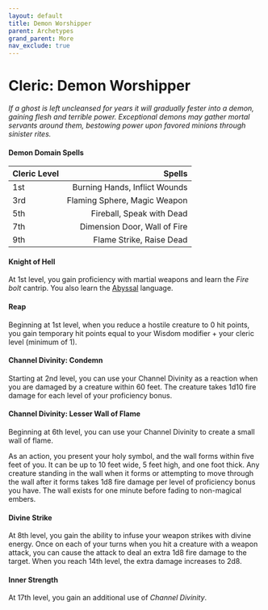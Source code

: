 ```yaml
---
layout: default
title: Demon Worshipper
parent: Archetypes
grand_parent: More
nav_exclude: true
---
```


# Cleric: Demon Worshipper

_If a ghost is left uncleansed for years it will gradually fester into a demon, gaining flesh and terrible power. Exceptional demons may gather mortal servants around them, bestowing power upon favored minions through sinister rites._


#### Demon Domain Spells

| Cleric Level |                        Spells |
| :----------- | ----------------------------: |
| 1st          | Burning Hands, Inflict Wounds |
| 3rd          |  Flaming Sphere, Magic Weapon |
| 5th          |     Fireball, Speak with Dead |
| 7th          |  Dimension Door, Wall of Fire |
| 9th          |      Flame Strike, Raise Dead |

#### Knight of Hell

At 1st level, you gain proficiency with martial weapons and learn the *Fire bolt* cantrip. You also learn the [Abyssal](../../docs/adventuring/languages#abyssal) language.

#### Reap

Beginning at 1st level, when you reduce a hostile creature to 0 hit points, you gain temporary hit points equal to your Wisdom modifier + your cleric level (minimum of 1).


#### Channel Divinity: Condemn

Starting at 2nd level, you can use your Channel Divinity as a reaction when you are damaged by a creature within 60 feet. The creature takes 1d10 fire damage for each level of your proficiency bonus.


#### Channel Divinity: Lesser Wall of Flame

Beginning at 6th level, you can use your Channel Divinity to create a small wall of flame.

As an action, you present your holy symbol, and the wall forms within five feet of you. It can be up to 10 feet wide, 5 feet high, and one foot thick. Any creature standing in the wall when it forms or attempting to move through the wall after it forms takes 1d8 fire damage per level of proficiency bonus you have. The wall exists for one minute before fading to non-magical embers.


#### Divine Strike
At 8th level, you gain the ability to infuse your weapon strikes with divine energy. Once on each of your turns when you hit a creature with a weapon attack, you can cause the attack to deal an extra 1d8 fire damage to the target. When you reach 14th level, the extra damage increases to 2d8.


#### Inner Strength

At 17th level, you gain an additional use of _Channel Divinity_.